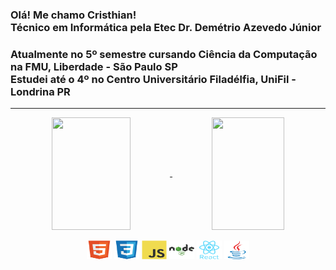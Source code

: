 ### Olá! Me chamo Cristhian! <br>Técnico em Informática pela Etec Dr. Demétrio Azevedo Júnior

### Atualmente no 5º semestre cursando Ciência da Computação na FMU, Liberdade - São Paulo SP <br>Estudei até o 4º no Centro Universitário Filadélfia, UniFil - Londrina PR
--------------------------------
<div align="center" style="display: inline_block" width="100%">
  <a href="https://github.com/CBGMDias">
  <img align="center" height="180em" width="50%" src="https://github-readme-stats.vercel.app/api?username=CBGMDias&show_icons=true&theme=react&include_all_commits=true&count_private=true"/>
  </a>
  <a href="https://github.com/CBGMDias">
  <img align="center" height="180em" width="48%" src="https://github-readme-stats.vercel.app/api/top-langs/?username=CBGMDias&layout=compact&langs_count=7&theme=react"/>
  </a>
</div>

<div align="center" style="display: inline_block"><br>
  <img align="center" alt="HTML" height="30" width="40" src="https://raw.githubusercontent.com/devicons/devicon/master/icons/html5/html5-original.svg">
  <img align="center" alt="CSS" height="30" width="40" src="https://raw.githubusercontent.com/devicons/devicon/master/icons/css3/css3-original.svg">
  <img align="center" alt="JS" height="30" width="40" src="https://github.com/devicons/devicon/blob/master/icons/javascript/javascript-original.svg">
  <img align="center" alt="NodeJS" height="30" width="40" src="https://github.com/devicons/devicon/blob/master/icons/nodejs/nodejs-original-wordmark.svg">
  <img align="center" alt="React" height="30" width="40" src="https://github.com/devicons/devicon/blob/master/icons/react/react-original-wordmark.svg">
  <img align="center" alt="Java" height = "30" width = "40" src="https://github.com/devicons/devicon/blob/master/icons/java/java-original.svg">
  <!-- <img align="center" alt="Csharp" height="30" width="40" src="https://raw.githubusercontent.com/devicons/devicon/master/icons/csharp/csharp-original.svg"> -->
  <!-- <img align="center" alt="PHP" height="30" width="40" src="https://github.com/devicons/devicon/blob/master/icons/php/php-original.svg"> -->
  
</div>

##

